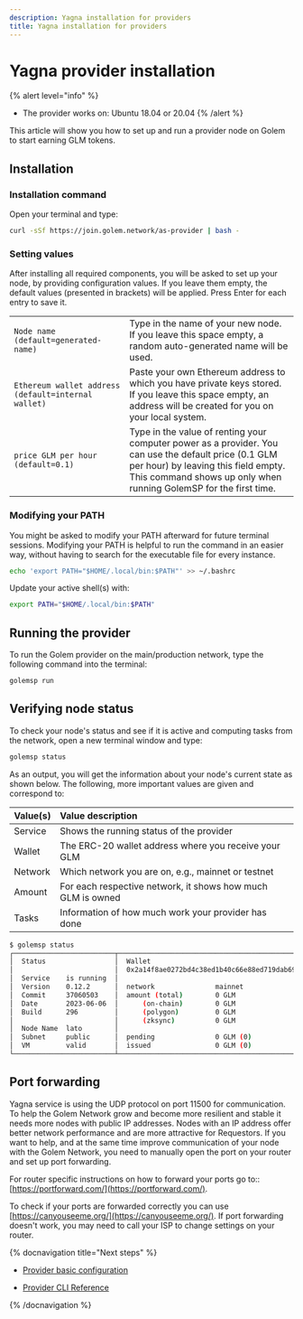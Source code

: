 ```yaml
---
description: Yagna installation for providers
title: Yagna installation for providers
---
```


# Yagna provider installation

{% alert level="info" %}

- The provider works on: Ubuntu 18.04 or 20.04
  {% /alert %}

This article will show you how to set up and run a provider node on Golem to start earning GLM tokens.

## Installation

### Installation command

Open your terminal and type:

```bash
curl -sSf https://join.golem.network/as-provider | bash -
```

### Setting values

After installing all required components, you will be asked to set up your node, by providing configuration values. If you leave them empty, the default values (presented in brackets) will be applied. Press Enter for each entry to save it.

|                                                     |                                                                                                                                                                                                                   |
| :-------------------------------------------------- | :---------------------------------------------------------------------------------------------------------------------------------------------------------------------------------------------------------------- |
| `Node name (default=generated-name)`                | Type in the name of your new node. If you leave this space empty, a random auto-generated name will be used.                                                                                                      |
| `Ethereum wallet address (default=internal wallet)` | Paste your own Ethereum address to which you have private keys stored. If you leave this space empty, an address will be created for you on your local system.                                                    |
| `price GLM per hour (default=0.1)`                  | Type in the value of renting your computer power as a provider. You can use the default price (0.1 GLM per hour) by leaving this field empty. This command shows up only when running GolemSP for the first time. |

### Modifying your PATH

You might be asked to modify your PATH afterward for future terminal sessions. Modifying your PATH is helpful to run the command in an easier way, without having to search for the executable file for every instance.

```bash
echo 'export PATH="$HOME/.local/bin:$PATH"' >> ~/.bashrc
```

Update your active shell(s) with:

```bash
export PATH="$HOME/.local/bin:$PATH"
```

## Running the provider

To run the Golem provider on the main/production network, type the following command into the terminal:

```bash
golemsp run
```

## Verifying node status

To check your node's status and see if it is active and computing tasks from the network, open a new terminal window and type:

```bash
golemsp status
```

As an output, you will get the information about your node's current state as shown below. The following, more important values are given and correspond to:

| Value(s) | Value description                                           |
| :------- | :---------------------------------------------------------- |
| Service  | Shows the running status of the provider                    |
| Wallet   | The ERC-20 wallet address where you receive your GLM        |
| Network  | Which network you are on, e.g., mainnet or testnet          |
| Amount   | For each respective network, it shows how much GLM is owned |
| Tasks    | Information of how much work your provider has done         |

```bash
$ golemsp status
┌─────────────────────────┬──────────────────────────────────────────────┬─────────────────────────────┐
│  Status                 │  Wallet                                      │  Tasks                      │
│                         │  0x2a14f8ae0272bd4c38ed1b40c66e88ed719dab69  │                             │
│  Service    is running  │                                              │  last 1h processed     0    │
│  Version    0.12.2      │  network               mainnet               │  last 1h in progress   0    │
│  Commit     37060503    │  amount (total)        0 GLM                 │  total processed       509  │
│  Date       2023-06-06  │      (on-chain)        0 GLM                 │  (including failures)       │
│  Build      296         │      (polygon)         0 GLM                 │                             │
│                         │      (zksync)          0 GLM                 │                             │
│  Node Name  lato        │                                              │                             │
│  Subnet     public      │  pending               0 GLM (0)             │                             │
│  VM         valid       │  issued                0 GLM (0)             │                             │
└─────────────────────────┴──────────────────────────────────────────────┴─────────────────────────────┘
```

## Port forwarding

Yagna service is using the UDP protocol on port 11500 for communication.
To help the Golem Network grow and become more resilient and stable it needs more nodes with public IP addresses.
Nodes with an IP address offer better network performance and are more attractive for Requestors.
If you want to help, and at the same time improve communication of your node with the Golem Network, you need to manually open the port on your router and set up port forwarding.

For router specific instructions on how to forward your ports go to:: [https://portforward.com/](https://portforward.com/).

To check if your ports are forwarded correctly you can use [https://canyouseeme.org/](https://canyouseeme.org/). If port forwarding doesn't work, you may need to call your ISP to change settings on your router.

{% docnavigation title="Next steps" %}

- [Provider basic configuration](/docs/providers/provider-basic-configuration)

- [Provider CLI Reference](/docs/providers/yagna-cli-reference)

{% /docnavigation %}
